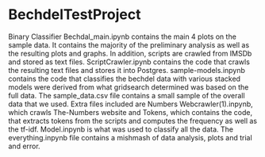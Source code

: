 # BechdelTestProject
Binary Classifier 
Bechdal_main.ipynb contains the main 4 plots on the sample data. It contains the majority of the preliminary analysis as well as the resulting plots and graphs. In addition, scripts are crawled from IMSDb and stored as text files. ScriptCrawler.ipynb contains the code that crawls the resulting text files and stores it into Postgres. sample-models.inpynb contains the code that classifies the bechdel data with various stacked models were derived from what gridsearch determined was based on the full data. The sample_data.csv file contains a small sample of the overall data that we used. Extra files included are Numbers Webcrawler(1).inpynb, which crawls The-Numbers website and Tokens, which contains the code, that extracts tokens from the scripts and computes the frequency as well as the tf-idf. Model.inpynb is what was used to classify all the data. The everything.inpynb file contains a mishmash of data analysis, plots and trial and error. 
